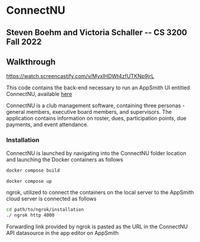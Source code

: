 # ConnectNU
## Steven Boehm and Victoria Schaller -- CS 3200 Fall 2022

## Walkthrough
https://watch.screencastify.com/v/MyxIHDWt4zfUTKNp9jrL

This code contains the back-end necessary to run an AppSmith UI entitled ConnectNU, available [here](https://appsmith.cs3200.net/app/connectnu/welcome-638fa8645bc9880dbcb1f64a)

ConnectNU is a club management software, containing three personas - general members, executive board members, and supervisors. The application contains information on roster, dues, participation points, due payments, and event attendance. 

### Installation

ConnectNU is launched by navigating into the ConnectNU folder location and launching the Docker containers as follows
```python
docker compose build
```
```python
docker compose up
```

ngrok, utilized to connect the containers on the local server to the AppSmith cloud server is connected as follows
```bash
cd path/to/ngrok/installation
./ ngrok http 4000
```

Forwarding link provided by ngrok is pasted as the URL in the ConnectNU API datasource in the app editor on AppSmith
